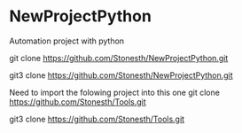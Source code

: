 # NewProjectPython
Automation project with python

git clone https://github.com/Stonesth/NewProjectPython.git

git3 clone https://github.com/Stonesth/NewProjectPython.git

Need to import the folowing project into this one 
git clone https://github.com/Stonesth/Tools.git

git3 clone https://github.com/Stonesth/Tools.git
